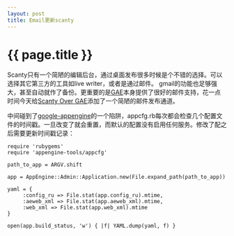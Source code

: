 ```yaml
---
layout: post
title: Email更新scanty 
---
```


{{ page.title }}
================

Scanty只有一个简陋的编辑后台，通过桌面发布很多时候是个不错的选择。可以选择其它第三方的工具如live writer，或者是通过邮件。
gmail的功能也足够强大，甚至自动就作了备份。更重要的是[GAE][gae]本身提供了很好的邮件支持，花一点时间今天给[Scanty Over GAE][git]添加了一个简陋的邮件发布通道。

中间碰到了[google-appengine]的一个陷阱，appcfg.rb每次都会检查几个配置文件的时间戳。一旦改变了就会重置，而默认的配置没有启用任何服务。修改了配之后需要更新时间戳记录：

	require 'rubygems'
	require 'appengine-tools/appcfg'

	path_to_app = ARGV.shift

	app = AppEngine::Admin::Application.new(File.expand_path(path_to_app))

	yaml = {
	     :config_ru => File.stat(app.config_ru).mtime,
	     :aeweb_xml => File.stat(app.aeweb_xml).mtime,
	     :web_xml => File.stat(app.web_xml).mtime
	}
	
	open(app.build_status, 'w') { |f| YAML.dump(yaml, f) }


[gae]:http://code.google.com/intl/en/appengine/docs/java/mail/receiving.html
[git]: http://github.com/tdsparrow/scanty
[google-appengine]:http://code.google.com/p/appengine-jruby/wiki/GettingStarted
